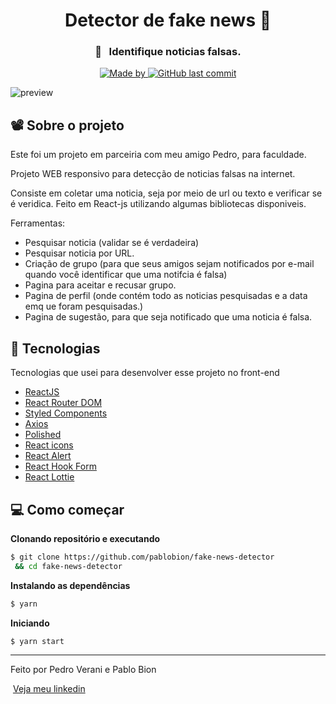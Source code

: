 <h1 align="center">Detector de fake news 📰</h1>


<h3 align="center" justify="center">🔎&nbsp;&nbsp;&nbsp;Identifique noticias falsas.</h3>

<p align="center">
  <a href="https://www.linkedin.com/in/pablobion/">
    <img alt="Made by" src="https://img.shields.io/badge/made%20by-Pablo%20Bion-%23FF9000">
  </a>

  <a href="https://github.com/pablobion/omdb/commits/master">
    <img alt="GitHub last commit" src="https://img.shields.io/github/last-commit/pablobion/omdb?color=%23FF9000">
  </a>
</p>


<img  src="preview/preview-all.png" alt="preview">

## 📽 Sobre o projeto

Este foi um projeto em parceiria com meu amigo Pedro, para faculdade.

Projeto WEB responsivo para detecção de noticias falsas na internet.

Consiste em coletar uma noticia, seja por meio de url ou texto e verificar se é veridica. Feito em React-js utilizando algumas bibliotecas disponiveis.

Ferramentas:

- Pesquisar noticia (validar se é verdadeira)
- Pesquisar noticia por URL.
- Criação de grupo (para que seus amigos sejam notificados por e-mail quando você identificar que uma notifcia é falsa)
- Pagina para aceitar e recusar grupo.
- Pagina de perfil (onde contém todo as noticias pesquisadas e a data emq ue foram pesquisadas.)
- Pagina de sugestão, para que seja notificado que uma noticia é falsa.



## 🚀 Tecnologias

Tecnologias que usei para desenvolver esse projeto no front-end

- [ReactJS](https://reactjs.org/)
- [React Router DOM](https://reacttraining.com/react-router/)
- [Styled Components](https://styled-components.com/)
- [Axios](https://github.com/axios/axios)
- [Polished](https://github.com/styled-components/polished)
- [React icons](https://react-icons.github.io/react-icons/)
- [React Alert](https://www.npmjs.com/package/react-alert)
- [React Hook Form](https://react-hook-form.com/)
- [React Lottie](https://www.npmjs.com/package/react-lottie)



## 💻 Como começar 


**Clonando repositório e executando**

```bash
$ git clone https://github.com/pablobion/fake-news-detector
 && cd fake-news-detector

```

**Instalando as dependências**

```bash
$ yarn
```

**Iniciando**

```bash
$ yarn start
```




---

Feito por Pedro Verani e Pablo Bion 

 &nbsp;[Veja meu linkedin](www.linkedin.com/in/pablobion)
